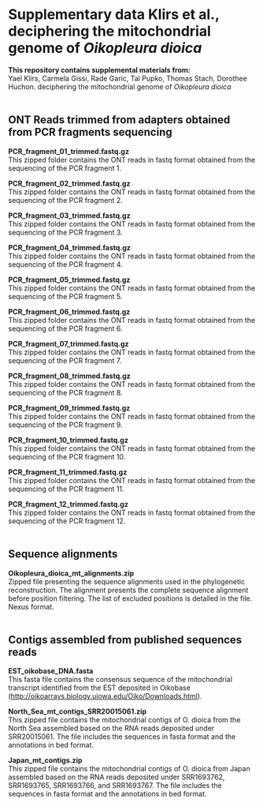 # Supplementary data Klirs et al., deciphering the mitochondrial genome of *Oikopleura dioica*


**This repository contains supplemental materials from:**  
Yael Klirs, Carmela Gissi, Rade Garic, Tal Pupko, Thomas Stach, Dorothee Huchon. deciphering the mitochondrial genome of *Oikopleura dioica*
<br><br>  

## ONT Reads trimmed from adapters obtained from PCR fragments sequencing

**PCR_fragment_01_trimmed.fastq.gz**  
This zipped folder contains the ONT reads in fastq format obtained from the sequencing of the PCR fragment 1.

**PCR_fragment_02_trimmed.fastq.gz**  
This zipped folder contains the ONT reads in fastq format obtained from the sequencing of the PCR fragment 2.

**PCR_fragment_03_trimmed.fastq.gz**  
This zipped folder contains the ONT reads in fastq format obtained from the sequencing of the PCR fragment 3.

**PCR_fragment_04_trimmed.fastq.gz**  
This zipped folder contains the ONT reads in fastq format obtained from the sequencing of the PCR fragment 4.

**PCR_fragment_05_trimmed.fastq.gz**  
This zipped folder contains the ONT reads in fastq format obtained from the sequencing of the PCR fragment 5.

**PCR_fragment_06_trimmed.fastq.gz**  
This zipped folder contains the ONT reads in fastq format obtained from the sequencing of the PCR fragment 6.

**PCR_fragment_07_trimmed.fastq.gz**  
This zipped folder contains the ONT reads in fastq format obtained from the sequencing of the PCR fragment 7.

**PCR_fragment_08_trimmed.fastq.gz**  
This zipped folder contains the ONT reads in fastq format obtained from the sequencing of the PCR fragment 8.

**PCR_fragment_09_trimmed.fastq.gz**  
This zipped folder contains the ONT reads in fastq format obtained from the sequencing of the PCR fragment 9.

**PCR_fragment_10_trimmed.fastq.gz**  
This zipped folder contains the ONT reads in fastq format obtained from the sequencing of the PCR fragment 10.

**PCR_fragment_11_trimmed.fastq.gz**  
This zipped folder contains the ONT reads in fastq format obtained from the sequencing of the PCR fragment 11.

**PCR_fragment_12_trimmed.fastq.gz**  
This zipped folder contains the ONT reads in fastq format obtained from the sequencing of the PCR fragment 12.
<br><br>


## Sequence alignments

**Oikopleura_dioica_mt_alignments.zip**  
Zipped file presenting the sequence alignments used in the phylogenetic reconstruction. The alignment presents the complete sequence alignment before position filtering. The list of excluded positions is detailed in the file. Nexus format. 
<br><br>


## Contigs assembled from published sequences reads

**EST_oikobase_DNA.fasta**  
This fasta file contains the consensus sequence of the mitochondrial transcript identified from the EST deposited in Oikobase (http://oikoarrays.biology.uiowa.edu/Oiko/Downloads.html).

**North_Sea_mt_contigs_SRR20015061.zip**  
This zipped file contains the mitochondrial contigs of O. dioica from the North Sea assembled based on the RNA reads deposited under SRR20015061. The file includes the sequences in fasta format and the annotations in bed format.

**Japan_mt_contigs.zip**  
This zipped file contains the mitochondrial contigs of O. dioica from Japan assembled based on the RNA reads deposited under SRR1693762, SRR1693765, SRR1693766, and SRR1693767. The file includes the sequences in fasta format and the annotations in bed format.
<br><br>



